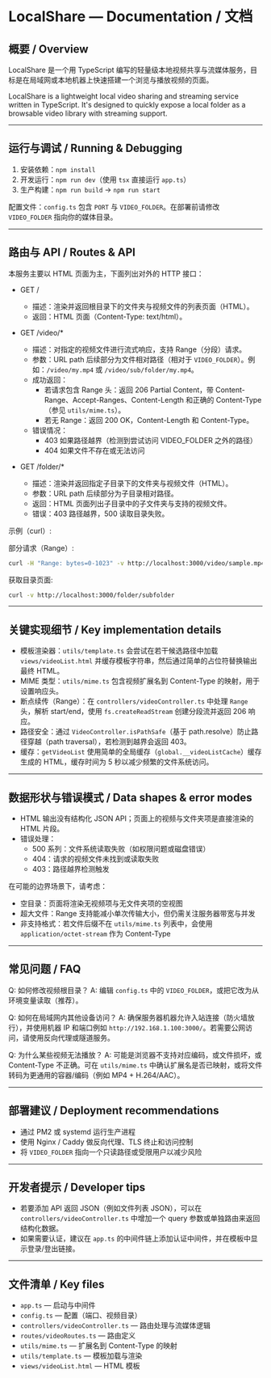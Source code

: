 # LocalShare — Documentation / 文档

## 概要 / Overview

LocalShare 是一个用 TypeScript 编写的轻量级本地视频共享与流媒体服务，目标是在局域网或本地机器上快速搭建一个浏览与播放视频的页面。

LocalShare is a lightweight local video sharing and streaming service written in TypeScript. It's designed to quickly expose a local folder as a browsable video library with streaming support.

---

## 运行与调试 / Running & Debugging

1. 安装依赖：`npm install`
2. 开发运行：`npm run dev`（使用 `tsx` 直接运行 `app.ts`）
3. 生产构建：`npm run build` -> `npm run start`

配置文件：`config.ts` 包含 `PORT` 与 `VIDEO_FOLDER`。在部署前请修改 `VIDEO_FOLDER` 指向你的媒体目录。

---

## 路由与 API / Routes & API

本服务主要以 HTML 页面为主，下面列出对外的 HTTP 接口：

- GET /

  - 描述：渲染并返回根目录下的文件夹与视频文件的列表页面（HTML）。
  - 返回：HTML 页面（Content-Type: text/html）。

- GET /video/\*

  - 描述：对指定的视频文件进行流式响应，支持 Range（分段）请求。
  - 参数：URL path 后续部分为文件相对路径（相对于 `VIDEO_FOLDER`）。例如：`/video/my.mp4` 或 `/video/sub/folder/my.mp4`。
  - 成功返回：
    - 若请求包含 Range 头：返回 206 Partial Content，带 Content-Range、Accept-Ranges、Content-Length 和正确的 Content-Type（参见 `utils/mime.ts`）。
    - 若无 Range：返回 200 OK，Content-Length 和 Content-Type。
  - 错误情况：
    - 403 如果路径越界（检测到尝试访问 VIDEO_FOLDER 之外的路径）
    - 404 如果文件不存在或无法访问

- GET /folder/\*
  - 描述：渲染并返回指定子目录下的文件夹与视频文件（HTML）。
  - 参数：URL path 后续部分为子目录相对路径。
  - 返回：HTML 页面列出子目录中的子文件夹与支持的视频文件。
  - 错误：403 路径越界，500 读取目录失败。

示例（curl）:

部分请求（Range）:

```bash
curl -H "Range: bytes=0-1023" -v http://localhost:3000/video/sample.mp4
```

获取目录页面:

```bash
curl -v http://localhost:3000/folder/subfolder
```

---

## 关键实现细节 / Key implementation details

- 模板渲染器：`utils/template.ts` 会尝试在若干候选路径中加载 `views/videoList.html` 并缓存模板字符串，然后通过简单的占位符替换输出最终 HTML。
- MIME 类型：`utils/mime.ts` 包含视频扩展名到 Content-Type 的映射，用于设置响应头。
- 断点续传（Range）：在 `controllers/videoController.ts` 中处理 `Range` 头，解析 start/end，使用 `fs.createReadStream` 创建分段流并返回 206 响应。
- 路径安全：通过 `VideoController.isPathSafe`（基于 path.resolve）防止路径穿越（path traversal），若检测到越界会返回 403。
- 缓存：`getVideoList` 使用简单的全局缓存（`global.__videoListCache`）缓存生成的 HTML，缓存时间为 5 秒以减少频繁的文件系统访问。

---

## 数据形状与错误模式 / Data shapes & error modes

- HTML 输出没有结构化 JSON API；页面上的视频与文件夹项是直接渲染的 HTML 片段。
- 错误处理：
  - 500 系列：文件系统读取失败（如权限问题或磁盘错误）
  - 404：请求的视频文件未找到或读取失败
  - 403：路径越界检测触发

在可能的边界场景下，请考虑：

- 空目录：页面将渲染无视频项与无文件夹项的空视图
- 超大文件：Range 支持能减小单次传输大小，但仍需关注服务器带宽与并发
- 非支持格式：若文件后缀不在 `utils/mime.ts` 列表中，会使用 `application/octet-stream` 作为 Content-Type

---

## 常见问题 / FAQ

Q: 如何修改视频根目录？
A: 编辑 `config.ts` 中的 `VIDEO_FOLDER`，或把它改为从环境变量读取（推荐）。

Q: 如何在局域网内其他设备访问？
A: 确保服务器机器允许入站连接（防火墙放行），并使用机器 IP 和端口例如 `http://192.168.1.100:3000/`。若需要公网访问，请使用反向代理或隧道服务。

Q: 为什么某些视频无法播放？
A: 可能是浏览器不支持对应编码，或文件损坏，或 Content-Type 不正确。可在 `utils/mime.ts` 中确认扩展名是否已映射，或将文件转码为更通用的容器/编码（例如 MP4 + H.264/AAC）。

---

## 部署建议 / Deployment recommendations

- 通过 PM2 或 systemd 运行生产进程
- 使用 Nginx / Caddy 做反向代理、TLS 终止和访问控制
- 将 `VIDEO_FOLDER` 指向一个只读路径或受限用户以减少风险

---

## 开发者提示 / Developer tips

- 若要添加 API 返回 JSON（例如文件列表 JSON），可以在 `controllers/videoController.ts` 中增加一个 query 参数或单独路由来返回结构化数据。
- 如果需要认证，建议在 `app.ts` 的中间件链上添加认证中间件，并在模板中显示登录/登出链接。

---

## 文件清单 / Key files

- `app.ts` — 启动与中间件
- `config.ts` — 配置（端口、视频目录）
- `controllers/videoController.ts` — 路由处理与流媒体逻辑
- `routes/videoRoutes.ts` — 路由定义
- `utils/mime.ts` — 扩展名到 Content-Type 的映射
- `utils/template.ts` — 模板加载与渲染
- `views/videoList.html` — HTML 模板
